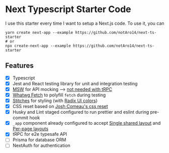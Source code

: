 # Next Typescript Starter Code

I use this starter every time I want to setup a Next.js code. To use it, you can

```shell
yarn create next-app --example https://github.com/notAro14/next-ts-starter
# or
npx create-next-app --example https://github.com/notAro14/next-ts-starter
```

## Features

- [x] Typescript
- [x] Jest and React testing library for unit and integration testing
- [x] [MSW](https://mswjs.io/) for API mocking --> [not needed with tRPC](https://github.com/trpc/trpc/discussions/1879)
- [x] [Whatwg Fetch](https://github.com/github/fetch) to polyfill `fetch` during testing
- [x] [Stitches](https://stitches.dev/) for styling (with [Radix UI colors](https://www.radix-ui.com/colors))
- [x] CSS reset based on [Josh Comeau's css reset](https://www.joshwcomeau.com/css/custom-css-reset/#our-finished-product)
- [x] Husky and Lint staged configured to run prettier and eslint during pre-commit hook
- [x] `_app` component already configured to accept [Single shared layout](https://nextjs.org/docs/basic-features/layouts#single-shared-layout-with-custom-app) and [Per-page layouts](https://nextjs.org/docs/basic-features/layouts#per-page-layouts)
- [x] tRPC for e2e typesafe API
- [ ] Prisma for database ORM
- [ ] NextAuth for authentication

